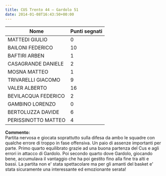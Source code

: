 ```yaml
---
title: CUS Trento 44 – Gardolo 51
date: 2014-01-08T16:43:50+00:00
---
```

| **Nome** | **Punti segnati** |
| -------- | ----------------- |
| MATTEDI GIULIO | 0 |
| BAILONI FEDERICO | 10 |
| BAFTIRI ARBEN | 1 |
| CASAGRANDE DANIELE | 2 |
| MOSNA MATTEO | 1 |
| TRIVARELLI GIACOMO | 9 |
| VALER ALBERTO | 16 |
| BEVILACQUA FEDERICO | 2 |
| GAMBINO LORENZO | 0 |
| BERTOLUZZA DAVIDE | 6 |
| PERISSINOTTO MATTEO | 4 |

**Commento:**  
Partita nervosa e giocata soprattutto sulla difesa da ambo le squadre con qualche errore di troppo in fase offensiva. Un paio di assenze importanti per parte. Primo quarto equilibrato grazie ad una buona partenza del Cus e agli errori in attacco di Gardolo. Poi secondo quarto dove Gardolo, giocando bene, accumulava il vantaggio che ha poi gestito fino alla fine tra alti e bassi. La partita non e' stata spettacolare ma per gli amanti del basket e' stata sicuramente una interessante ed emozionante serata!